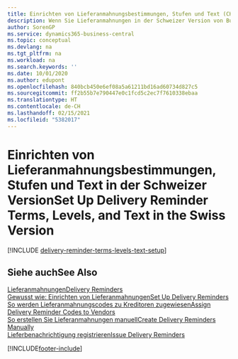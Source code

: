 ```yaml
---
title: Einrichten von Lieferanmahnungsbestimmungen, Stufen und Text (CH)
description: Wenn Sie Lieferanmahnungen in der Schweizer Version von Business Central verwenden möchten, müssen Sie Lieferanmahnungsmethoden, Lieferanmahnungsstufen und Lieferanmahnungstexte einrichten. Nachrichten
author: SorenGP
ms.service: dynamics365-business-central
ms.topic: conceptual
ms.devlang: na
ms.tgt_pltfrm: na
ms.workload: na
ms.search.keywords: ''
ms.date: 10/01/2020
ms.author: edupont
ms.openlocfilehash: 840bcb450e6ef08a5a61211bd16ad60734d827c5
ms.sourcegitcommit: ff2b55b7e790447e0c1fcd5c2ec7f7610338ebaa
ms.translationtype: HT
ms.contentlocale: de-CH
ms.lasthandoff: 02/15/2021
ms.locfileid: "5382017"
---
```

# <a name="set-up-delivery-reminder-terms-levels-and-text-in-the-swiss-version"></a><span data-ttu-id="96daa-104">Einrichten von Lieferanmahnungsbestimmungen, Stufen und Text in der Schweizer Version</span><span class="sxs-lookup"><span data-stu-id="96daa-104">Set Up Delivery Reminder Terms, Levels, and Text in the Swiss Version</span></span>

[!INCLUDE [delivery-reminder-terms-levels-text-setup](../includes/ATCHDE/delivery-reminder-terms-levels-text-setup.md)]

## <a name="see-also"></a><span data-ttu-id="96daa-105">Siehe auch</span><span class="sxs-lookup"><span data-stu-id="96daa-105">See Also</span></span>

[<span data-ttu-id="96daa-106">Lieferanmahnungen</span><span class="sxs-lookup"><span data-stu-id="96daa-106">Delivery Reminders</span></span>](delivery-reminders.md)  
[<span data-ttu-id="96daa-107">Gewusst wie: Einrichten von Lieferanmahnungen</span><span class="sxs-lookup"><span data-stu-id="96daa-107">Set Up Delivery Reminders</span></span>](how-to-set-up-delivery-reminders.md)  
[<span data-ttu-id="96daa-108">So werden Lieferanmahnungscodes zu Kreditoren zugewiesen</span><span class="sxs-lookup"><span data-stu-id="96daa-108">Assign Delivery Reminder Codes to Vendors</span></span>](how-to-assign-delivery-reminder-codes-to-vendors.md)  
[<span data-ttu-id="96daa-109">So erstellen Sie Lieferanmahnungen manuell</span><span class="sxs-lookup"><span data-stu-id="96daa-109">Create Delivery Reminders Manually</span></span>](how-to-create-delivery-reminders-manually.md)  
[<span data-ttu-id="96daa-110">Lieferbenachrichtigung registrieren</span><span class="sxs-lookup"><span data-stu-id="96daa-110">Issue Delivery Reminders</span></span>](how-to-issue-delivery-reminders.md)  


[!INCLUDE[footer-include](../../includes/footer-banner.md)]